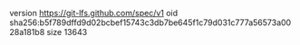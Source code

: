 version https://git-lfs.github.com/spec/v1
oid sha256:b5f789dffd9d02bcbef15743c3db7be645f1c79d031c777a56573a0028a181b8
size 13643
